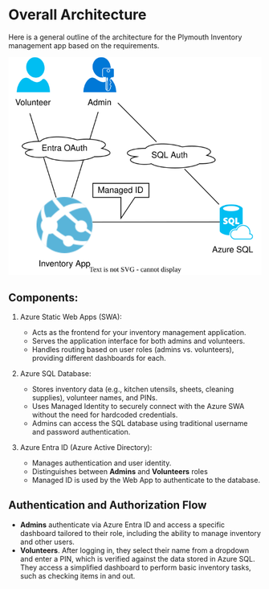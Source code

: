 # Overall Architecture

Here is a general outline of the architecture for the Plymouth Inventory management app based on the requirements.

![Architecture Diagram](./assets/overall-arch.drawio.svg)

## Components:

1. Azure Static Web Apps (SWA):
   - Acts as the frontend for your inventory management application.
   - Serves the application interface for both admins and volunteers.
   - Handles routing based on user roles (admins vs. volunteers), providing different dashboards for each.

1. Azure SQL Database:
   - Stores inventory data (e.g., kitchen utensils, sheets, cleaning supplies), volunteer names, and PINs.
   - Uses Managed Identity to securely connect with the Azure SWA without the need for hardcoded credentials.
   - Admins can access the SQL database using traditional username and password authentication.

1. Azure Entra ID (Azure Active Directory):
   - Manages authentication and user identity.
   - Distinguishes between **Admins** and **Volunteers** roles
   - Managed ID is used by the Web App to authenticate to the database.

## Authentication and Authorization Flow
   - **Admins** authenticate via Azure Entra ID and access a specific dashboard tailored to their role, including the ability to manage inventory and other users.
   - **Volunteers**. After logging in, they select their name from a dropdown and enter a PIN, which is verified against the data stored in Azure SQL. They access a simplified dashboard to perform basic inventory tasks, such as checking items in and out.

